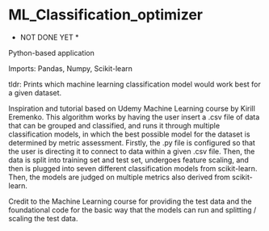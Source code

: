 # ML_Classification_optimizer

* NOT DONE YET *

Python-based application

Imports: Pandas, Numpy, Scikit-learn

tldr: Prints which machine learning classification model would work best for a given dataset. 

Inspiration and tutorial based on Udemy Machine Learning course by Kirill Eremenko. This algorithm works by having the user insert a .csv file of data that can be grouped and classified, and runs it through multiple classification models, in which the best possible model for the dataset is determined by metric assessment. Firstly, the .py file is configured so that the user is directing it to connect to data within a given .csv file. Then, the data is split into training set and test set, undergoes feature scaling, and then is plugged into seven different classification models from scikit-learn. Then, the models are judged on multiple metrics also derived from scikit-learn. 

Credit to the Machine Learning course for providing the test data and the foundational code for the basic way that the models can run and splitting / scaling the test data. 
